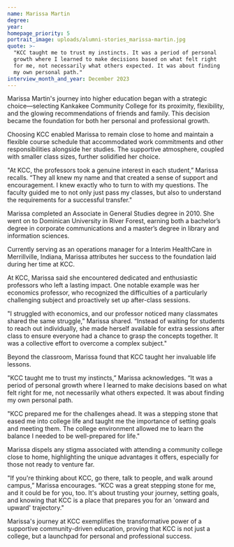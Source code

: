 ```yaml
---
name: Marissa Martin
degree:
year:
homepage_priority: 5
portrait_image: uploads/alumni-stories_marissa-martin.jpg
quote: >-
  "KCC taught me to trust my instincts. It was a period of personal
  growth where I learned to make decisions based on what felt right
  for me, not necessarily what others expected. It was about finding
  my own personal path."
interview_month_and_year: December 2023
---
```


Marissa Martin's journey into higher education began with a strategic choice—selecting Kankakee Community College for its proximity, flexibility, and the glowing recommendations of friends and family. This decision became the foundation for both her personal and professional growth.

Choosing KCC enabled Marissa to remain close to home and maintain a flexible course schedule that accommodated work commitments and other responsibilities alongside her studies. The supportive atmosphere, coupled with smaller class sizes, further solidified her choice.

"At KCC, the professors took a genuine interest in each student,” Marissa recalls. “They all knew my name and that created a sense of support and encouragement. I knew exactly who to turn to with my questions. The faculty guided me to not only just pass my classes, but also to understand the requirements for a successful transfer."

Marissa completed an Associate in General Studies degree in 2010. She went on to Dominican University in River Forest, earning both a bachelor’s degree in corporate communications and a master’s degree in library and information sciences.

Currently serving as an operations manager for a Interim HealthCare in Merrillville, Indiana, Marissa attributes her success to the foundation laid during her time at KCC.

At KCC, Marissa said she encountered dedicated and enthusiastic professors who left a lasting impact. One notable example was her economics professor, who recognized the difficulties of a particularly challenging subject and proactively set up after-class sessions.

"I struggled with economics, and our professor noticed many classmates shared the same struggle,” Marissa shared. “Instead of waiting for students to reach out individually, she made herself available for extra sessions after class to ensure everyone had a chance to grasp the concepts together. It was a collective effort to overcome a complex subject."

Beyond the classroom, Marissa found that KCC taught her invaluable life lessons.

"KCC taught me to trust my instincts,” Marissa acknowledges. “It was a period of personal growth where I learned to make decisions based on what felt right for me, not necessarily what others expected. It was about finding my own personal path.

"KCC prepared me for the challenges ahead. It was a stepping stone that eased me into college life and taught me the importance of setting goals and meeting them. The college environment allowed me to learn the balance I needed to be well-prepared for life."

Marissa dispels any stigma associated with attending a community college close to home, highlighting the unique advantages it offers, especially for those not ready to venture far.

"If you're thinking about KCC, go there, talk to people, and walk around campus,” Marissa encourages. “KCC was a great stepping stone for me, and it could be for you, too. It's about trusting your journey, setting goals, and knowing that KCC is a place that prepares you for an 'onward and upward' trajectory."

Marissa's journey at KCC exemplifies the transformative power of a supportive community-driven education, proving that KCC is not just a college, but a launchpad for personal and professional success.
